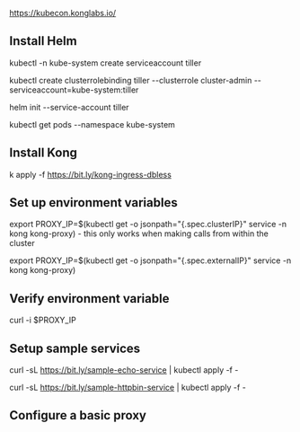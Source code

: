 
https://kubecon.konglabs.io/


## Install Helm


kubectl -n kube-system create serviceaccount tiller

kubectl create clusterrolebinding tiller --clusterrole cluster-admin --serviceaccount=kube-system:tiller

helm init --service-account tiller

kubectl get pods --namespace kube-system

## Install Kong


k apply -f https://bit.ly/kong-ingress-dbless


## Set up environment variables

export PROXY_IP=$(kubectl get -o jsonpath="{.spec.clusterIP}" service -n kong kong-proxy) - this only works when making calls from within the cluster


export PROXY_IP=$(kubectl get -o jsonpath="{.spec.externalIP}" service -n kong kong-proxy) 

## Verify environment variable

curl -i $PROXY_IP

## Setup sample services

curl -sL  https://bit.ly/sample-echo-service | kubectl apply -f -

curl -sL  https://bit.ly/sample-httpbin-service | kubectl apply -f - 

## Configure a basic proxy

